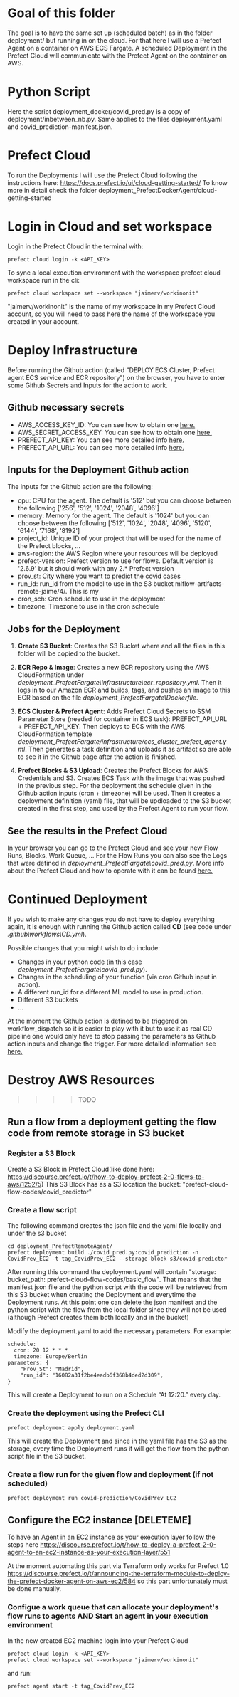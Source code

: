 # Goal of this folder
The goal is to have the same set up (scheduled batch) as in the folder deployment/ but running in on the cloud.
For that here I will use a Prefect Agent on a container on AWS ECS Fargate.
A scheduled Deployment in the Prefect Cloud will communicate with the Prefect Agent on the container on AWS.

# Python Script 
Here the script deployment_docker/covid_pred.py is a copy of deployment/inbetween_nb.py. Same applies to the files deployment.yaml and covid_prediction-manifest.json.


# Prefect Cloud
To run the Deployments I will use the Prefect Cloud following the instructions here: https://docs.prefect.io/ui/cloud-getting-started/
To know more in detail check the folder deployment_PrefectDockerAgent/cloud-getting-started

# Login in Cloud and set workspace
Login in the Prefect Cloud in the terminal with:
```
prefect cloud login -k <API_KEY>
```
To sync a local execution environment with the workspace prefect cloud workspace run in the cli:
```
prefect cloud workspace set --workspace "jaimerv/workinonit"
```
"jaimerv/workinonit" is the name of my workspace in my Prefect Cloud account, so you will need to pass here the name of the workspace you created in your account.


# Deploy Infrastructure
Before running the Github action (called "DEPLOY ECS Cluster, Prefect agent ECS service and ECR repository") on the browser, you have to enter some Github Secrets and Inputs for the action to work.

## Github necessary secrets 
- AWS_ACCESS_KEY_ID: You can see how to obtain one [here.](https://docs.aws.amazon.com/powershell/latest/userguide/pstools-appendix-sign-up.html)
- AWS_SECRET_ACCESS_KEY: You can see how to obtain one [here.](https://docs.aws.amazon.com/powershell/latest/userguide/pstools-appendix-sign-up.html)
- PREFECT_API_KEY: You can see more detailed info [here.](https://docs.prefect.io/ui/cloud-getting-started/#create-an-api-key)
- PREFECT_API_URL: You can see more detailed info [here.](https://docs.prefect.io/ui/cloud-getting-started/#create-an-api-key)


## Inputs for the Deployment Github action
The inputs for the Github action are the following:
- cpu: CPU for the agent. The default is '512' but you can choose between the following ['256', '512', '1024', '2048', '4096']
- memory: Memory for the agent. The default is '1024' but you can choose between the following ['512', '1024', '2048', '4096', '5120', '6144', '7168', '8192']
- project_id: Unique ID of your project that will be used for the name of the Prefect blocks, ...
- aws-region: the AWS Region where your resources will be deployed
- prefect-version: Prefect version to use for flows. Default version is '2.6.9' but it should work with any 2.* Prefect version
- prov_st: City where you want to predict the covid cases
- run_id: run_id from the model to use in the S3 bucket mlflow-artifacts-remote-jaime/4/. This is my 
- cron_sch: Cron schedule to use in the deployment
- timezone: Timezone to use in the cron schedule 

## Jobs for the Deployment
1. **Create S3 Bucket**: Creates the S3 Bucket where and all the files in this folder will be copied to the bucket. 

2. **ECR Repo & Image**: Creates a new ECR repository using the AWS CloudFormation under _deployment_PrefectFargate\infrastructure\ecr_repository.yml_. Then it logs in to our Amazon ECR and builds, tags, and pushes an image to this ECR based on the file _deployment_PrefectFargate\Dockerfile_.

3. **ECS Cluster & Prefect Agent**: Adds Prefect Cloud Secrets to SSM Parameter Store (needed for container in ECS task): PREFECT_API_URL + PREFECT_API_KEY. Then deploys to ECS with the AWS CloudFormation template _deployment_PrefectFargate/infrastructure/ecs_cluster_prefect_agent.yml_. Then generates a task definition and uploads it as artifact so are able to see it in the Github page after the action is finished.

4. **Prefect Blocks & S3 Upload**: Creates the Prefect Blocks for AWS Credentials and S3. Creates ECS Task with the image that was pushed in the previous step. For the deployment the schedule given in the Github action inputs (cron + timezone) will be used.
Then it creates a deployment definition (yaml) file, that will be updloaded to the S3 bucket created in the first step, and used by the Prefect Agent to run your flow.

## See the results in the Prefect Cloud
In your browser you can go to the [Prefect Cloud](https://app.prefect.cloud/) and see your new Flow Runs, Blocks, Work Queue, ... For the Flow Runs you can also see the Logs that were defined in _deployment_PrefectFargate\covid_pred.py_. More info about the Prefect Cloud and how to operate with it can be found [here.](https://docs.prefect.io/ui/overview/)


# Continued Deployment
If you wish to make any changes you do not have to deploy everything again, it is enough with running the Github action called **CD** (see code under _.github\workflows\CD.yml_).  

Possible changes that you might wish to do include:
- Changes in your python code (in this case _deployment_PrefectFargate\covid_pred.py_).
- Changes in the scheduling of your function (via cron Github input in action).
- A different run_id for a different ML model to use in production.
- Different S3 buckets
- ...


At the moment the Github action is defined to be triggered on workflow_dispatch so it is easier to play with it but to use it as real CD pipeline one would only have to stop passing the parameters as Github action inputs and change the trigger. For more detailed information see [here.](https://docs.github.com/en/actions/using-workflows/events-that-trigger-workflows#available-events)


# Destroy AWS Resources
>>>>TODO







## Run a flow from a deployment getting the flow code from remote storage in S3 bucket 
### Register a S3 Block
Create a S3 Block in Prefect Cloud(like done here: https://discourse.prefect.io/t/how-to-deploy-prefect-2-0-flows-to-aws/1252/5)
This S3 Block has as a S3 location the bucket: "prefect-cloud-flow-codes/covid_predictor"

### Create a flow script 
The following command creates the json file and the yaml file locally and under the s3 bucket
```
cd deployment_PrefectRemoteAgent/
prefect deployment build ./covid_pred.py:covid_prediction -n CovidPrev_EC2 -t tag_CovidPrev_EC2 --storage-block s3/covid-predictor
```
After running this command the deployment.yaml will contain "storage:  bucket_path: prefect-cloud-flow-codes/basic_flow". That means that the manifest json file and the python script with the code will be retrieved from this S3 bucket when creating the Deployment and everytime the Deployment runs. At this point one can delete the json manifest and the python script with the flow from the local folder since they will not be used (although Prefect creates them both locally and in the bucket)

Modify the deployment.yaml to add the necessary parameters. For example:
```
schedule:
  cron: 20 12 * * *
  timezone: Europe/Berlin
parameters: {
    "Prov_St": "Madrid",
    "run_id": "16082a31f2be4eadb6f368b4ded2d309",
}
```
This will create a Deployment to run on a Schedule “At 12:20.” every day.

### Create the deployment using the Prefect CLI
```
prefect deployment apply deployment.yaml
```
This will create the Deployment and since in the yaml file has the S3 as the storage, every time the Deployment runs it will get the flow from the python script file in the S3 bucket.

### Create a flow run for the given flow and deployment (if not scheduled)
```
prefect deployment run covid-prediction/CovidPrev_EC2
```

## Configure the EC2 instance [DELETEME]
To have an Agent in an EC2 instance as your execution layer follow the steps here https://discourse.prefect.io/t/how-to-deploy-a-prefect-2-0-agent-to-an-ec2-instance-as-your-execution-layer/551

At the moment automating this part via Terraform only works for Prefect 1.0 https://discourse.prefect.io/t/announcing-the-terraform-module-to-deploy-the-prefect-docker-agent-on-aws-ec2/584 so this part unfortunately must be done manually. 

### Configue a work queue that can allocate your deployment's flow runs to agents AND Start an agent in your execution environment
In the new created EC2 machine login into your Prefect Cloud

```
prefect cloud login -k <API_KEY>
prefect cloud workspace set --workspace "jaimerv/workinonit"
```

and run:

```
prefect agent start -t tag_CovidPrev_EC2
```